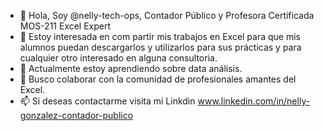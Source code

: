 - 👋 Hola, Soy @nelly-tech-ops, Contador Público y Profesora Certificada MOS-211 Excel Expert
- 👀 Estoy interesada en com partir mis trabajos en Excel para que mis alumnos puedan descargarlos y utilizarlos para sus prácticas y para cualquier otro interesado en alguna consultoria.
- 🌱 Actualmente estoy aprendiendo sobre data análisis.
- 💞️ Busco colaborar con la comunidad de profesionales amantes del Excel.
- 📫 Si deseas contactarme visita mi Linkdin www.linkedin.com/in/nelly-gonzalez-contador-publico

<!---
nelly-tech-ops/nelly-tech-ops is a ✨ special ✨ repository because its `README.md` (this file) appears on your GitHub profile.
You can click the Preview link to take a look at your changes.
--->
